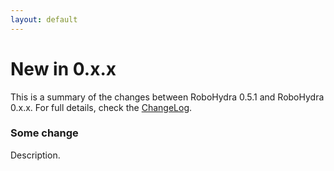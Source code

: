 ```yaml
---
layout: default
---
```


New in 0.x.x
============

This is a summary of the changes between RoboHydra 0.5.1 and RoboHydra
0.x.x. For full details, check the
[ChangeLog](https://raw.github.com/robohydra/robohydra/master/ChangeLog).


### Some change

Description.
